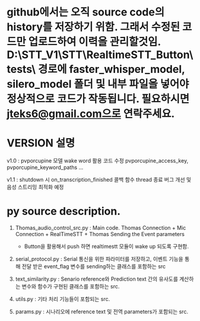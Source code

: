 # github에서는 오직 source code의 history를 저장하기 위함. 그래서 수정된 코드만 업로드하여 이력을 관리할것임. D:\STT_V1\STT\RealtimeSTT_Button\tests\ 경로에 faster_whisper_model, silero_model 폴더 및 내부 파일을 넣어야 정상적으로 코드가 작동됩니다. 필요하시면 jteks6@gmail.com으로 연락주세요.

# VERSION 설명
v1.0 : pvporcupine 모델 wake word 활용 코드 수정 pvporcupine_access_key, pvporcupine_keyword_paths ...

v1.1 : shutdown 시 on_transcription_finished 콜백 함수 thread 종료 버그 개선 및 음성 스트리밍 최적화 예정

# py source description.

1. Thomas_audio_control_src.py : Main code. Thomas Connection + Mic Connection + RealTimeSTT + Thomas Sending the Event parameters
   - Button을 활용해서 push 하면 realtimestt 모듈이 wake up 되도록 구현함.

2. serial_protocol.py : Serial 통신을 위한 파라미터를 저장하고, 이벤트 기능을 통해 전달 받은 event_flag 변수를 sending하는 클래스를 포함하는 src

3. text_similarity.py : Senario reference와 Prediction text 간의 유사도를 계산하는 변수와 함수가 구현된 클래스를 포함하는 src.

4. utils.py : 기타 처리 기능들이 포함되는 src.

5. params.py : 시나리오에 reference text 및 전역 parameters가 포함되는 src.